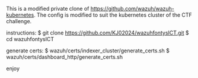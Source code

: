 This is a modified private clone of https://github.com/wazuh/wazuh-kubernetes. The config is modified to suit the kubernetes cluster of the CTF challenge.

instructions:
$ git clone https://github.com/KJ02024/wazuhfontysICT.git
$ cd wazuhfontysICT

generate certs:
$ wazuh/certs/indexer_cluster/generate_certs.sh
$ wazuh/certs/dashboard_http/generate_certs.sh

enjoy

